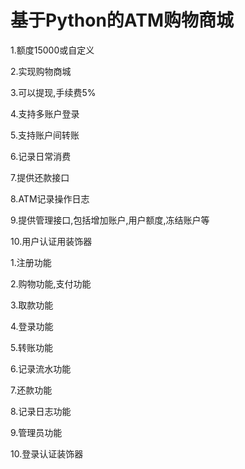 # 基于Python的ATM购物商城

1.额度15000或自定义

2.实现购物商城

3.可以提现,手续费5%

4.支持多账户登录

5.支持账户间转账

6.记录日常消费

7.提供还款接口

8.ATM记录操作日志

9.提供管理接口,包括增加账户,用户额度,冻结账户等

10.用户认证用装饰器



1.注册功能

2.购物功能,支付功能

3.取款功能

4.登录功能

5.转账功能

6.记录流水功能

7.还款功能

8.记录日志功能

9.管理员功能

10.登录认证装饰器
